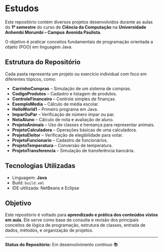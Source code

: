 # Estudos

Este repositório contém diversos projetos desenvolvidos durante as aulas do **1º semestre** do curso de **Ciência da Computação** na **Universidade Anhembi Morumbi – Campus Avenida Paulista**.

O objetivo é praticar conceitos fundamentais de programação orientada a objeto (POO) em linguagem Java.

## Estrutura do Repositório

Cada pasta representa um projeto ou exercício individual com foco em diferentes tópicos, como:

- **CarrinhoCompras** – Simulação de um sistema de compras.
- **CodigoProdutos** – Cadastro e listagem de produtos.
- **ControleFinanceiro** – Controle simples de finanças.
- **ExemploMedia** – Cálculo de média escolar.
- **HelloWorld1** – Primeiro programa em Java.
- **ImparOuPar** – Verificação de número ímpar ou par.
- **NotaAluno** – Cálculo de nota e avaliação de aluno.
- **ProjetoAnimais** – Uso de classes e hereança para representar animais.
- **ProjetoCalculadora** – Operações básicas de uma calculadora.
- **ProjetoEleitor** – Verificação de elegibilidade para votar.
- **ProjetoFuncionario** – Cadastro de funcionários.
- **ProjetoTemperatura** – Conversão de temperatura.
- **ProjetoTransferencia** – Simulação de transferência bancária.

## Tecnologias Utilizadas

- Linguagem: **Java**
- Build: `build.xml`
- IDE ultilizada: NetBeans e Eclipse

## Objetivo

Este repositório é voltado para **aprendizado e prática dos conteúdos vistos em aula**. Ele serve como base de consulta e revisão dos principais conceitos de lógica de programação, estrutura de classes, entrada de dados,
métodos, e organização de projetos.

---

**Status do Repositório:** Em desenvolvimento contínuo 📚


